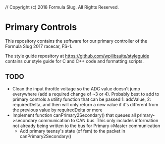 // Copyright (c) 2018 Formula Slug. All Rights Reserved.

# Primary Controls

This repository contains the software for our primary controller of the Formula Slug 2017 racecar, FS-1.

The style guide repository at https://github.com/wpilibsuite/styleguide contains our style guide for C and C++ code and formatting scripts.

## TODO
- Clean the input throttle voltage so the ADC value doesn't jump everywhere (add a required change of ~3 or 4). Probably best to add to primary controls a utility function that can be passed 1: adcValue, 2: requiredDelta, and then will only return a new value if it's different from the previous value by requiredDelta or more
- Implement function canPrimary2Secondary() that queues all primary->secondary communication to CAN bus. This only includes information not already being written to the bus for Primary->Master communication
  - Add primary teensy's state (of fsm) to the packet in canPrimary2Secondary()
